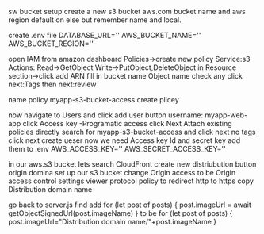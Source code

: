 sw bucket setup
create a new s3 bucket aws.com
bucket name and aws region
default on else but remember name and local.

create .env file
DATABASE_URL=''
AWS_BUCKET_NAME=''
AWS_BUCKET_REGION=''

open IAM from amazon dashboard
Policies->create new policy
Service:s3
Actions:
Read->GetObject
Write->PutObject,DeleteObject
in Resource section->click add ARN
fill in bucket name Object name check any
click next:Tags then next:review

name policy myapp-s3-bucket-access
create plicey

now navigate to Users and click add user button
username: myapp-web-app
click Access key -Programatic access
click Next
Attach existing policies directly
search for myapp-s3-bucket-access
and click next
no tags click next
create ueser
now we need Access key Id and secret key
add them to .env
AWS_ACCESS_KEY=''
AWS_SECRET_ACCESS_KEY=''

<!-- Setting up cloudfront cdn -->
in our aws.s3 bucket lets search CloudFront
create new distriubution button
origin domina set up our s3 bucket
change Origin access to be Origin access control settings
viewer protocol policy to redirect http to https
copy Distribution domain name

go back to server.js find add
  for (let post of posts) {
    post.imageUrl = await getObjectSignedUrl(post.imageName)
  }
  to be 
  for (let post of posts) {
    post.imageUrl="Distribution domain name/"+post.imageName
  }